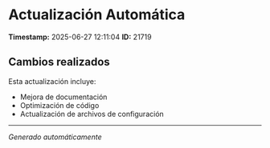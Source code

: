 # Actualización Automática

**Timestamp:** 2025-06-27 12:11:04
**ID:** 21719

## Cambios realizados

Esta actualización incluye:
- Mejora de documentación
- Optimización de código
- Actualización de archivos de configuración

---
*Generado automáticamente*
